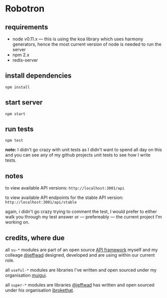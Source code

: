 # Robotron

## requirements

- node v0.11.x — this is using the koa library which uses harmony generators, hence the most current version of node is needed to run the server
- npm 2.x
- redis-server

## install dependencies

`npm install`

## start server

`npm start`

## run tests

`npm test`

**note:** I didn't go crazy with unit tests as I didn't want to spend all day on this and you can see any of my github projects unit tests to see how I write tests.

## notes

to view available API versions: `http://localhost:3001/api`

to view available API endpoints for the stable API version: `http://localhost:3001/api/stable`

again, i didn't go crazy trying to comment the test, I would prefer to either walk you through my test answer or — prefereably — the current project I'm working on.

## credits, where due

all `su-*` modules are part of an open source [API framework](http://github.com/super-useful) myself and my colleage [@jeffwad](http://github.com/jeffwad) designed, developed and are using within our current role.

all `useful-*` modules are libraries I've written and open sourced under my organisation [muigui](http://github.com/muigui).

all `super-*` modules are libraries  [@jeffwad](http://github.com/jeffwad) has written and open sourced under his organisation [ibrokethat](http://github.com/ibrokethat).
